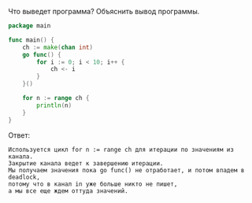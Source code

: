 Что выведет программа? Объяснить вывод программы.

```go
package main

func main() {
	ch := make(chan int)
	go func() {
		for i := 0; i < 10; i++ {
			ch <- i
		}
	}()

	for n := range ch {
		println(n)
	}
}
```

Ответ:
```
Используется цикл for n := range ch для итерации по значениям из канала.
Закрытие канала ведет к завершению итерации. 
Мы получаем значения пока go func() не отработает, и потом впадем в deadlock, 
потому что в канал in уже больше никто не пишет, 
а мы все еще ждем оттуда значений.
```
